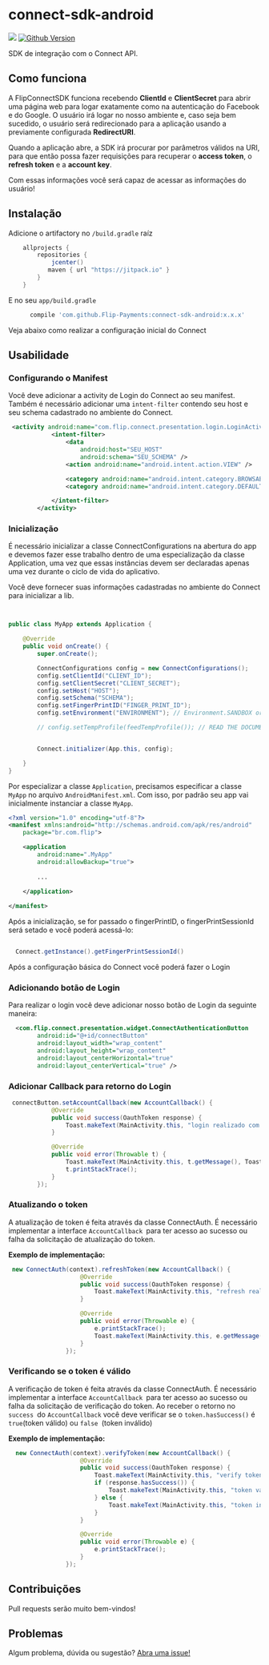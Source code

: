 # connect-sdk-android
[![](https://jitpack.io/v/Flip-Payments/connect-sdk-android.svg)](https://jitpack.io/#Flip-Payments/connect-sdk-android) [![Github Version](https://img.shields.io/github/release/Flip-Payments/connect-sdk-android.svg)](https://github.com/Flip-Payments/connect-sdk-ios/releases)

SDK de integração com o Connect API.

## Como funciona

A FlipConnectSDK funciona recebendo **ClientId** e **ClientSecret** para abrir uma página web para logar exatamente como na autenticação do Facebook e do Google. O usuário irá logar no nosso ambiente e, caso seja bem sucedido, o usuário será redirecionado para a aplicação usando a previamente configurada **RedirectURI**.

Quando a aplicação abre, a SDK irá procurar por parâmetros válidos na URI, para que então possa fazer requisições para recuperar o **access token**, o **refresh token** e a **account key**.

Com essas informações você será capaz de acessar as informações do usuário!

## Instalação

Adicione o artifactory no `/build.gradle` raíz

```gradle
    allprojects {
        repositories {
            jcenter()
           maven { url "https://jitpack.io" }
        }
    }
```

E no seu `app/build.gradle`
```gradle
      compile 'com.github.Flip-Payments:connect-sdk-android:x.x.x'
```

Veja abaixo como realizar a configuração inicial do Connect

## Usabilidade

### Configurando o Manifest

Você deve adicionar a activity de Login do Connect ao seu manifest. Também é necessário adicionar uma `intent-filter` contendo seu host e seu schema cadastrado no ambiente do Connect.
```xml
 <activity android:name="com.flip.connect.presentation.login.LoginActivity">
            <intent-filter>
                <data
                    android:host="SEU_HOST"
                    android:schema="SEU_SCHEMA" />
                <action android:name="android.intent.action.VIEW" />

                <category android:name="android.intent.category.BROWSABLE" />
                <category android:name="android.intent.category.DEFAULT" />

            </intent-filter>
        </activity>
```

### Inicialização
É necessário inicializar a classe ConnectConfigurations na abertura do app e devemos fazer esse trabalho dentro de uma especialização da classe Application, uma vez que essas instâncias devem ser declaradas apenas uma vez durante o ciclo de vida do aplicativo.

Você deve fornecer suas informações cadastradas no ambiente do Connect para inicializar a lib.
```java


public class MyApp extends Application {

    @Override
    public void onCreate() {
        super.onCreate();

        ConnectConfigurations config = new ConnectConfigurations();
        config.setClientId("CLIENT_ID");
        config.setClientSecret("CLIENT_SECRET");
        config.setHost("HOST");
        config.setSchema("SCHEMA");
        config.setFingerPrintID("FINGER_PRINT_ID");
        config.setEnvironment("ENVIRONMENT"); // Environment.SANDBOX or Environment.PRODUCTION

        // config.setTempProfile(feedTempProfile()); // READ THE DOCUMENTATION


        Connect.initializer(App.this, config);

    }
}

```

Por especializar a classe `Application`, precisamos especificar a classe `MyApp` no arquivo `AndroidManifest.xml`. 
Com isso, por padrão seu app vai inicialmente instanciar a classe `MyApp`.

```xml
<?xml version="1.0" encoding="utf-8"?>
<manifest xmlns:android="http://schemas.android.com/apk/res/android"
    package="br.com.flip">

    <application
        android:name=".MyApp"
        android:allowBackup="true">
        
        ...
        
    </application>

</manifest>

```


Após a inicialização, se for passado o fingerPrintID, o fingerPrintSessionId será setado e você poderá acessá-lo:

```java

  Connect.getInstance().getFingerPrintSessionId()

```

Após a configuração básica do Connect você poderá fazer o Login

### Adicionando botão de Login

Para realizar o login você deve adicionar nosso botão de Login da seguinte maneira:
```xml
  <com.flip.connect.presentation.widget.ConnectAuthenticationButton
        android:id="@+id/connectButton"
        android:layout_width="wrap_content"
        android:layout_height="wrap_content"
        android:layout_centerHorizontal="true"
        android:layout_centerVertical="true" />
```

### Adicionar Callback para retorno do Login
```java 
 connectButton.setAccountCallback(new AccountCallback() {
            @Override
            public void success(OauthToken response) {
                Toast.makeText(MainActivity.this, "login realizado com sucesso", Toast.LENGTH_SHORT).show();
            }

            @Override
            public void error(Throwable t) {
                Toast.makeText(MainActivity.this, t.getMessage(), Toast.LENGTH_SHORT).show();
                t.printStackTrace();
            }
        });
```

### Atualizando o token

A atualização de token é feita através da classe ConnectAuth. É necessário implementar a interface `AccountCallback `para ter acesso ao sucesso ou falha da solicitação de atualização do token.

**Exemplo de implementação:**
```java
 new ConnectAuth(context).refreshToken(new AccountCallback() {
                    @Override
                    public void success(OauthToken response) {
                        Toast.makeText(MainActivity.this, "refresh realizado com sucesso", Toast.LENGTH_SHORT).show();
                    }

                    @Override
                    public void error(Throwable e) {
                        e.printStackTrace();
                        Toast.makeText(MainActivity.this, e.getMessage(), Toast.LENGTH_SHORT).show();
                    }
                });

```

### Verificando se o token é válido

A verificação de token é feita através da classe ConnectAuth. É necessário implementar a interface `AccountCallback `para ter acesso ao sucesso ou falha da solicitação de verificação do token. Ao receber o retorno no `success `do `AccountCallback` você deve verificar se o `token.hasSuccess()` é `true`(token válido) ou `false `(token inválido)

**Exemplo de implementação:**
```java
  new ConnectAuth(context).verifyToken(new AccountCallback() {
                    @Override
                    public void success(OauthToken response) {
                        Toast.makeText(MainActivity.this, "verify token realizado com sucesso", Toast.LENGTH_SHORT).show();
                        if (response.hasSuccess()) {
                            Toast.makeText(MainActivity.this, "token valido", Toast.LENGTH_SHORT).show();
                        } else {
                            Toast.makeText(MainActivity.this, "token invalido", Toast.LENGTH_SHORT).show();
                        }
                    }

                    @Override
                    public void error(Throwable e) {
                        e.printStackTrace();
                    }
                });
```

## Contribuições

Pull requests serão muito bem-vindos!

## Problemas

Algum problema, dúvida ou sugestão? [Abra uma issue!](https://github.com/Flip-Payments/connect-sdk-android/issues/new)
